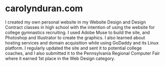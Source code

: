 # carolynduran.com
I created my own personal website in my Website Design and Design Contract classes in high school with the intention of using the website for college gymnastics recruiting. I used Adobe Muse to build the site, and Photoshop and Illustrator to create the graphics. I also learned about hosting services and domain acquisition while using GoDaddy and its Linux platform. I regularly updated the site and sent it to potential college coaches, and I also submitted it to the Pennsylvania Regional Computer Fair where it earned 1st place in the Web Design category.
